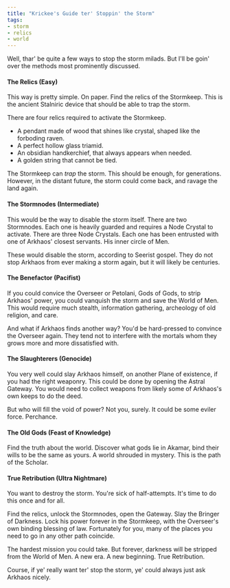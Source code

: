 ```yaml
---
title: "Krickee's Guide ter' Stoppin' the Storm"
tags:
- storm
- relics
- world
---
```

Well, thar' be quite a few ways to stop the storm milads.
But I'll be goin' over the methods most prominently discussed.

#### The Relics (Easy)
This way is pretty simple. On paper. Find the relics of the Stormkeep.
This is the ancient Stalniric device that should be able to trap the storm.

There are four relics required to activate the Stormkeep.
- A pendant made of wood that shines like crystal, shaped like the forboding raven.
- A perfect hollow glass triamid.
- An obsidian handkerchief, that always appears when needed.
- A golden string that cannot be tied.

The Stormkeep can *trap* the storm. This should be enough, for generations. However, in the distant future, the storm could come back, and ravage the land again.


#### The Stormnodes (Intermediate)
This would be the way to disable the storm itself.
There are two Stormnodes. Each one is heavily guarded and requires a Node Crystal to activate.
There are three Node Crystals. Each one has been entrusted with one of Arkhaos' closest servants. His inner circle of Men.

These would disable the storm, according to Seerist gospel. They do not stop Arkhaos from ever making a storm again, but it will likely be centuries.


#### The Benefactor (Pacifist)
If you could convice the Overseer or Petolani, Gods of Gods, to strip Arkhaos' power, you could vanquish the storm and save the World of Men. This would require much stealth, information gathering, archeology of old religion, and care.

And what if Arkhaos finds another way? You'd be hard-pressed to convince the Overseer again. They tend not to interfere with the mortals whom they grows more and more dissatisfied with.


#### The Slaughterers (Genocide)
You very well could slay Arkhaos himself, on another Plane of existence, if you had the right weaponry. This could be done by opening the Astral Gateway. You would need to collect weapons from likely some of Arkhaos's own keeps to do the deed.

But who will fill the void of power? Not you, surely. It could be some eviler force. Perchance.

#### The Old Gods (Feast of Knowledge)
Find the truth about the world. Discover what gods lie in Akamar, bind their wills to be the same as yours.
A world shrouded in mystery. This is the path of the Scholar.

#### True Retribution (Ultra Nightmare)
You want to destroy the storm.
You're sick of half-attempts.
It's time to do this once and for all.

Find the relics, unlock the Stormnodes, open the Gateway.
Slay the Bringer of Darkness.
Lock his power forever in the Stormkeep, with the Overseer's own binding blessing of law.
Fortunately for you, many of the places you need to go in any other path coincide.

The hardest mission you could take.
But forever, darkness will be stripped from the World of Men.
A new era. A new beginning. True Retribution.




Course, if ye' really want ter' stop the storm, ye' could always just ask Arkhaos nicely.